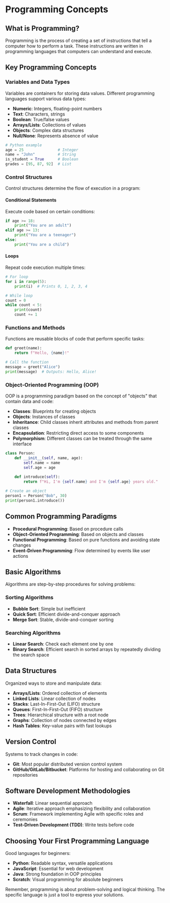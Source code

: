 # Programming Concepts

## What is Programming?

Programming is the process of creating a set of instructions that tell a computer how to perform a task. These instructions are written in programming languages that computers can understand and execute.

## Key Programming Concepts

### Variables and Data Types

Variables are containers for storing data values. Different programming languages support various data types:

- **Numeric**: Integers, floating-point numbers
- **Text**: Characters, strings
- **Boolean**: True/false values
- **Arrays/Lists**: Collections of values
- **Objects**: Complex data structures
- **Null/None**: Represents absence of value

```python
# Python example
age = 25               # Integer
name = "John"          # String
is_student = True      # Boolean
grades = [95, 87, 92]  # List
```

### Control Structures

Control structures determine the flow of execution in a program:

#### Conditional Statements

Execute code based on certain conditions:

```python
if age >= 18:
    print("You are an adult")
elif age >= 13:
    print("You are a teenager")
else:
    print("You are a child")
```

#### Loops

Repeat code execution multiple times:

```python
# For loop
for i in range(5):
    print(i)  # Prints 0, 1, 2, 3, 4

# While loop
count = 0
while count < 5:
    print(count)
    count += 1
```

### Functions and Methods

Functions are reusable blocks of code that perform specific tasks:

```python
def greet(name):
    return f"Hello, {name}!"

# Call the function
message = greet("Alice")
print(message)  # Outputs: Hello, Alice!
```

### Object-Oriented Programming (OOP)

OOP is a programming paradigm based on the concept of "objects" that contain data and code:

- **Classes**: Blueprints for creating objects
- **Objects**: Instances of classes
- **Inheritance**: Child classes inherit attributes and methods from parent classes
- **Encapsulation**: Restricting direct access to some components
- **Polymorphism**: Different classes can be treated through the same interface

```python
class Person:
    def __init__(self, name, age):
        self.name = name
        self.age = age
        
    def introduce(self):
        return f"Hi, I'm {self.name} and I'm {self.age} years old."

# Create an object
person1 = Person("Bob", 30)
print(person1.introduce())
```

## Common Programming Paradigms

- **Procedural Programming**: Based on procedure calls
- **Object-Oriented Programming**: Based on objects and classes
- **Functional Programming**: Based on pure functions and avoiding state changes
- **Event-Driven Programming**: Flow determined by events like user actions

## Basic Algorithms

Algorithms are step-by-step procedures for solving problems:

### Sorting Algorithms
- **Bubble Sort**: Simple but inefficient
- **Quick Sort**: Efficient divide-and-conquer approach
- **Merge Sort**: Stable, divide-and-conquer sorting

### Searching Algorithms
- **Linear Search**: Check each element one by one
- **Binary Search**: Efficient search in sorted arrays by repeatedly dividing the search space

## Data Structures

Organized ways to store and manipulate data:

- **Arrays/Lists**: Ordered collection of elements
- **Linked Lists**: Linear collection of nodes
- **Stacks**: Last-In-First-Out (LIFO) structure
- **Queues**: First-In-First-Out (FIFO) structure
- **Trees**: Hierarchical structure with a root node
- **Graphs**: Collection of nodes connected by edges
- **Hash Tables**: Key-value pairs with fast lookups

## Version Control

Systems to track changes in code:

- **Git**: Most popular distributed version control system
- **GitHub/GitLab/Bitbucket**: Platforms for hosting and collaborating on Git repositories

## Software Development Methodologies

- **Waterfall**: Linear sequential approach
- **Agile**: Iterative approach emphasizing flexibility and collaboration
- **Scrum**: Framework implementing Agile with specific roles and ceremonies
- **Test-Driven Development (TDD)**: Write tests before code

## Choosing Your First Programming Language

Good languages for beginners:

- **Python**: Readable syntax, versatile applications
- **JavaScript**: Essential for web development
- **Java**: Strong foundation in OOP principles
- **Scratch**: Visual programming for absolute beginners

Remember, programming is about problem-solving and logical thinking. The specific language is just a tool to express your solutions.
